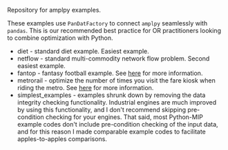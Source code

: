 Repository for amplpy examples.

These examples use `PanDatFactory` to connect `amplpy` seamlessly with `pandas`. This is our recommended best practice for OR practitioners looking to combine optimization with Python.

 * diet - standard diet example. Easiest example.
 * netflow - standard multi-commodity network flow problem. Second easiest example.
 * fantop - fantasy football example. See [here](https://www.linkedin.com/pulse/fantasy-footballers-nerds-too-peter-cacioppi/) for more information.
 * metrorail - optimize the number of times you visit the fare kiosk when riding the metro. See [here](https://www.linkedin.com/pulse/miami-metrorail-meets-python-peter-cacioppi/) for more information.
 * simplest_examples - examples shrunk down by removing the data integrity checking functionality. Industrial engines are much improved by using this functionality, and I don't recommend skipping pre-condition checking for your engines. That said, most Python-MIP example codes don't include pre-condition checking of the input data, and for this reason I made comparable example codes to facilitate apples-to-apples comparisons.
